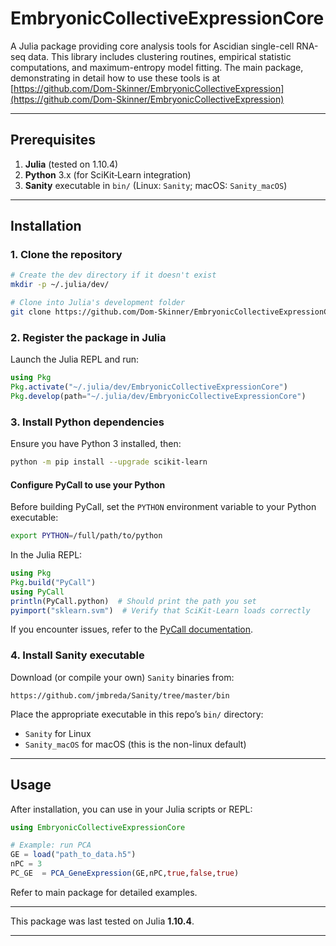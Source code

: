 # EmbryonicCollectiveExpressionCore

A Julia package providing core analysis tools for Ascidian single-cell RNA-seq data. This library includes clustering routines, empirical statistic computations, and maximum-entropy model fitting. The main package, demonstrating in detail how to use these tools is at [https://github.com/Dom-Skinner/EmbryonicCollectiveExpression](https://github.com/Dom-Skinner/EmbryonicCollectiveExpression)

---

## Prerequisites

1. **Julia** (tested on 1.10.4)
2. **Python** 3.x (for SciKit‑Learn integration)
3. **Sanity** executable in `bin/` (Linux: `Sanity`; macOS: `Sanity_macOS`)

---

## Installation

### 1. Clone the repository

```bash
# Create the dev directory if it doesn't exist
mkdir -p ~/.julia/dev/

# Clone into Julia's development folder
git clone https://github.com/Dom-Skinner/EmbryonicCollectiveExpressionCore.git ~/.julia/dev/EmbryonicCollectiveExpressionCore
```

### 2. Register the package in Julia

Launch the Julia REPL and run:

```julia
using Pkg
Pkg.activate("~/.julia/dev/EmbryonicCollectiveExpressionCore")
Pkg.develop(path="~/.julia/dev/EmbryonicCollectiveExpressionCore")
```

### 3. Install Python dependencies

Ensure you have Python 3 installed, then:

```bash
python -m pip install --upgrade scikit-learn
```

#### Configure PyCall to use your Python

Before building PyCall, set the `PYTHON` environment variable to your Python executable:

```bash
export PYTHON=/full/path/to/python
```

In the Julia REPL:

```julia
using Pkg
Pkg.build("PyCall")
using PyCall
println(PyCall.python)  # Should print the path you set
pyimport("sklearn.svm")  # Verify that SciKit-Learn loads correctly
```

If you encounter issues, refer to the [PyCall documentation](https://github.com/JuliaPy/PyCall.jl#readme).

### 4. Install Sanity executable

Download (or compile your own) `Sanity` binaries from:

```
https://github.com/jmbreda/Sanity/tree/master/bin
```

Place the appropriate executable in this repo’s `bin/` directory:

* `Sanity` for Linux
* `Sanity_macOS` for macOS (this is the non-linux default)

---

## Usage

After installation, you can use in your Julia scripts or REPL:

```julia
using EmbryonicCollectiveExpressionCore

# Example: run PCA
GE = load("path_to_data.h5")
nPC = 3
PC_GE  = PCA_GeneExpression(GE,nPC,true,false,true) 
```

Refer to main package for detailed examples.

---

This package was last tested on Julia **1.10.4**.

---
